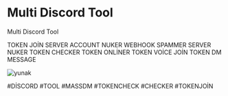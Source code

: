 # Multi Discord Tool
Multi Discord Tool

TOKEN JOİN SERVER
ACCOUNT NUKER
WEBHOOK SPAMMER
SERVER NUKER
TOKEN CHECKER
TOKEN ONLİNER
TOKEN VOİCE JOİN
TOKEN DM MESSAGE


![yunak](https://user-images.githubusercontent.com/106864876/179319429-cff9cccf-ab4e-40d9-ab97-97bf01b29448.png)





#DİSCORD #TOOL #MASSDM #TOKENCHECK #CHECKER #TOKENJOİN
